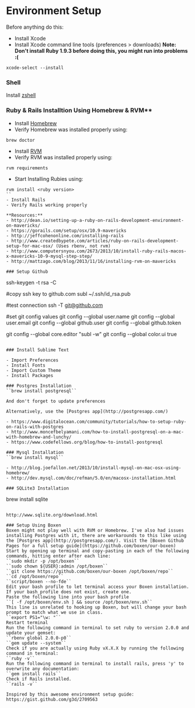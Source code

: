 # Environment Setup

Before anything do this:

- Install Xcode
- Install Xcode command line tools (preferences > downloads) **Note: Don't install Ruby 1.9.3 before doing this, you might run into problems :(**

```
xcode-select --install
```

### Shell
Install [zshell](https://github.com/robbyrussell/oh-my-zsh)

### Ruby & Rails Installtion Using Homebrew & RVM**
- Install [Homebrew](http://brew.sh/)
- Verify Homebrew was installed properly using:
```
brew doctor
```
- Install [RVM](http://rvm.io/rvm/install)
- Verify RVM was installed properly using:
```
rvm requirements
```
- Start Installing Rubies using:
```
rvm install <ruby version>
``
- Install Rails
- Verify Rails working properly

**Resources:**
- http://dean.io/setting-up-a-ruby-on-rails-development-environment-on-mavericks/
- https://gorails.com/setup/osx/10.9-mavericks
- http://jeffcohenonline.com/installing-rails
- http://www.createdbypete.com/articles/ruby-on-rails-development-setup-for-mac-osx/ (Uses rbenv, not rvm)
- http://www.computersnyou.com/2673/2013/10/install-ruby-rails-macos-x-mavericks-10-9-mysql-step-step/
- http://mattzago.com/blog/2013/11/16/installing-rvm-on-mavericks

### Setup Github
```
ssh-keygen -t rsa -C <email>

#copy ssh key to github.com
subl ~/.ssh/id_rsa.pub

#test connection
ssh -T git@github.com

#set git config values
git config --global user.name <naem>
git config --global user.email <email>
git config --global github.user <username>
git config --global github.token <token>

git config --global core.editor "subl -w"
git config --global color.ui true
```

### Install Sublime Text

- Import Preferences
- Install Fonts
- Import Custom Theme
- Install Packages

### Postgres Installation
``brew install postgresql``

And don't forget to update preferences

Alternatively, use the [Postgres app](http://postgresapp.com/)

- https://www.digitalocean.com/community/tutorials/how-to-setup-ruby-on-rails-with-postgres
- http://www.moncefbelyamani.com/how-to-install-postgresql-on-a-mac-with-homebrew-and-lunchy/
- https://www.codefellows.org/blog/how-to-install-postgresql

### Mysql Installation
``brew install mysql``

- http://blog.joefallon.net/2013/10/install-mysql-on-mac-osx-using-homebrew/
- http://dev.mysql.com/doc/refman/5.0/en/macosx-installation.html

### SQLite3 Installation

```
brew install sqlite
```

http://www.sqlite.org/download.html

### Setup Using Boxen
Boxen might not play well with RVM or Homebrew. I've also had issues installing Postgres with it, there are workarounds to this like using the [Postgres app](http://postgresapp.com/). Visit the [Boxen Github Pages for a full setup guide](https://github.com/boxen/our-boxen)
Start by opening up terminal and copy-pasting in each of the following commands, hitting enter after each line:
``sudo mkdir -p /opt/boxen``
``sudo chown ${USER}:admin /opt/boxen``
``git clone https://github.com/boxen/our-boxen /opt/boxen/repo``
``cd /opt/boxen/repo``
``script/boxen --no-fde``
Edit your bash profile to let terminal access your Boxen installation. If your bash_profile does not exist, create one.
Paste the following line into your bash profile
``[ -f /opt/boxen/env.sh ] && source /opt/boxen/env.sh``
This line is unrelated to hooking up Boxen, but will change your bash prompt to match what we use in class.
``export PS1="\w: "``
Restart terminal
Run the following command in terminal to set ruby to version 2.0.0 and update your gemset:
``rbenv global 2.0.0-p0``
``gem update --system``
Check if you are actually using Ruby vX.X.X by running the following command in terminal:
``ruby -v``
Run the following command in terminal to install rails, press 'y' to overwrite any documentation:
``gem install rails``
Check if Rails installed.
``rails -v``

Inspired by this awesome environment setup guide: https://gist.github.com/g3d/2709563
